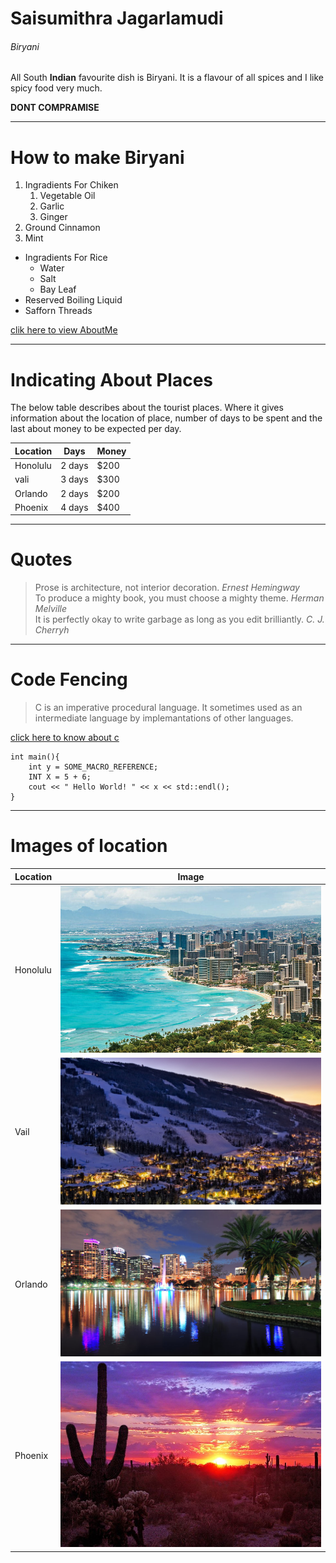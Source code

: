 # Saisumithra Jagarlamudi
###### Biryani

All South **Indian** favourite dish is Biryani. It is a flavour of all spices and I like spicy food very much.

**DONT COMPRAMISE**

***

# How to make Biryani
1. Ingradients For Chiken
    1. Vegetable Oil
    2. Garlic
    3. Ginger
2. Ground Cinnamon
3. Mint

* Ingradients For Rice
    * Water
    * Salt
    * Bay Leaf
* Reserved Boiling Liquid
* Safforn Threads

[clik here to view AboutMe](AboutMe.md)

***

# Indicating About Places 
The below table describes about the tourist places. Where it gives information about the location of place, number of days to be spent and the last about money to be expected per day.  

| Location | Days | Money |
| -------- | ---- | ----- |
| Honolulu | 2 days | $200 |
| vali | 3 days | $300 |
| Orlando | 2 days | $200 |
| Phoenix | 4 days | $400 |

***

# Quotes
> Prose is architecture, not interior decoration. *Ernest Hemingway*<br />
> To produce a mighty book, you must choose a mighty theme. *Herman Melville* <br />
> It is perfectly okay to write garbage as long as you edit brilliantly. *C. J. Cherryh*

***

# Code Fencing
> C is an imperative procedural language. It sometimes used as an intermediate language by implemantations of other languages.

[click here to know about c](https://en.wikipedia.org/wiki/C_(programming_language))

~~~
int main(){ 
    int y = SOME_MACRO_REFERENCE; 
    INT X = 5 + 6; 
    cout << " Hello World! " << x << std::endl(); 
}
~~~

***

# Images of location

| Location |         Image             |
| -------- |         -----             |
| Honolulu | ![Honolulu](Honolulu.jpg) |
| Vail     | ![Vali](Vail.jpg)         |
| Orlando  | ![Orlando](Orlando.jpg)   |
| Phoenix  | ![Phoenix](Phoenix.jpg)   |



